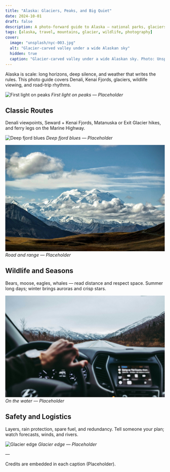 ```yaml
---
title: "Alaska: Glaciers, Peaks, and Big Quiet"
date: 2024-10-01
draft: false
description: A photo-forward guide to Alaska — national parks, glaciers, wildlife, road trips, seasons, and safety basics.
tags: [alaska, travel, mountains, glacier, wildlife, photography]
cover:
  image: "unsplash/nyc-003.jpg"
  alt: "Glacier-carved valley under a wide Alaskan sky"
  hidden: true
  caption: "Glacier-carved valley under a wide Alaskan sky. Photo: Unsplash"
---
```


Alaska is scale: long horizons, deep silence, and weather that writes the rules. This photo guide covers Denali, Kenai Fjords, glaciers, wildlife viewing, and road-trip rhythms.

![First light on peaks](unsplash/nyc-001.jpg)
_First light on peaks — Placeholder_

## Classic Routes

Denali viewpoints, Seward + Kenai Fjords, Matanuska or Exit Glacier hikes, and ferry legs on the Marine Highway.

![Deep fjord blues](unsplash/nyc-002.jpg)
_Deep fjord blues — Placeholder_

![Road and range](unsplash/nyc-003.jpg)
_Road and range — Placeholder_

## Wildlife and Seasons

Bears, moose, eagles, whales — read distance and respect space. Summer long days; winter brings auroras and crisp stars.

![On the water](unsplash/nyc-004.jpg)
_On the water — Placeholder_

## Safety and Logistics

Layers, rain protection, spare fuel, and redundancy. Tell someone your plan; watch forecasts, winds, and rivers.

![Glacier edge](unsplash/nyc-005.jpg)
_Glacier edge — Placeholder_

—

Credits are embedded in each caption (Placeholder).

